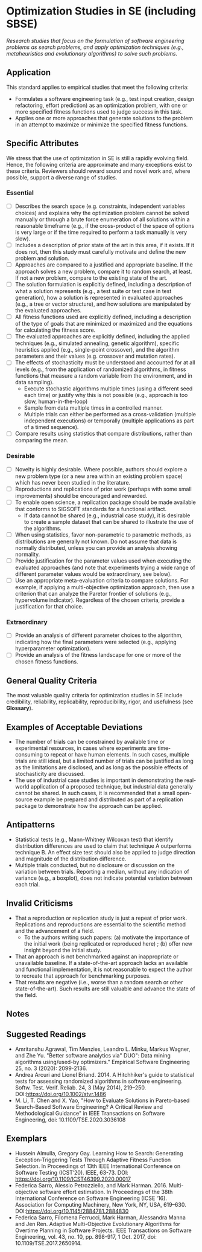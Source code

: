 # Optimization Studies in SE (including SBSE)

*Research studies that focus on the formulation of software engineering problems as search problems, and apply optimization techniques (e.g., metaheuristics and evolutionary algorithms) to solve such problems.*

## Application

This standard applies to empirical studies that meet the following criteria:
- Formulates a software engineering task (e.g., test input creation, design refactoring, effort prediction) as an optimization problem, with one or more specified fitness functions used to judge success in this task.
- Applies one or more approaches that generate solutions to the problem in an attempt to maximize or minimize the specified fitness functions.

## Specific Attributes

We stress that the use of optimization in SE is still a rapidly evolving field. Hence, the following criteria are approximate and many exceptions exist to these criteria. Reviewers should reward sound and novel work and, where possible, support a diverse range of studies.

### Essential

- [ ] Describes the search space  (e.g. constraints, independent variables choices) and explains why the optimization problem cannot be solved manually or through a brute force enumeration of all solutions within a reasonable timeframe (e.g., if the cross-product of the space of options is very large or if the time required to perform a task manually is very slow). 
- [ ] Includes a description of prior state of the art in this area, if it exists. If it does not, then this study must carefully motivate and define the new problem and solution. 
- [ ] Approaches are compared to a justified and appropriate baseline. If the approach solves a new problem, compare it to random search, at least. If not a new problem, compare to the existing state of the art.
- [ ] The solution formulation is explicitly defined, including a description of what a solution represents (e.g., a test suite or test case in test generation), how a solution is represented in evaluated approaches (e.g., a tree or vector structure), and how solutions are manipulated by the evaluated approaches. 
- [ ] All fitness functions used are explicitly defined, including a description of the type of goals that are minimized or maximized and the equations for calculating the fitness score. 
- [ ] The evaluated approaches are explicitly defined, including the applied techniques (e.g., simulated annealing, genetic algorithm), specific heuristics applied (e.g., single-point crossover), and the algorithm parameters and their values (e.g. crossover and mutation rates). 
- [ ] The effects of stochasticity must be understood and accounted for at all levels (e.g., from the application of randomized algorithms, in fitness functions that measure a random variable from the environment, and in data sampling). 
  - Execute stochastic algorithms multiple times (using a different seed each time) or justify why this is not possible (e.g., approach is too slow, human-in-the-loop) 
  - Sample from data multiple times in a controlled manner. 
  - Multiple trials can either be performed as a cross-validation (multiple independent executions) or temporally (multiple applications as part of a timed sequence). 
- [ ] Compare results using statistics that compare distributions, rather than comparing the mean.

### Desirable

- [ ] Novelty is highly desirable. Where possible, authors should explore a new problem type (or a new area within an existing problem space) which has never been studied in the literature. 
- [ ] Reproductions and replications of prior work (perhaps with some small improvements) should be encouraged and rewarded. 
- [ ] To enable open science, a replication package should be made available that conforms to SIGSOFT standards for a functional artifact. 
  - If data cannot be shared (e.g., industrial case study), it is desirable to create a sample dataset that can be shared to illustrate the use of the algorithms. 
- [ ] When using statistics, favor non-parametric to parametric methods, as distributions are generally not known. Do not assume that data is normally distributed, unless you can provide an analysis showing normality. 
- [ ] Provide justification for the parameter values used when executing the evaluated approaches (and note that experiments trying a wide range of different parameter values would be extraordinary, see below). 
- [ ] Use an appropriate meta-evaluation criteria to compare solutions. For example, if applying a  multi-objective optimization approach, then use a criterion that can analyze the Paretor frontier of solutions (e.g., hypervolume indicator). Regardless of the chosen criteria, provide a justification for that choice. 

### Extraordinary

- [ ] Provide an analysis of different parameter choices to the algorithm, indicating how the final parameters were selected (e.g., applying hyperparameter optimization). 
- [ ] Provide an analysis of the fitness landscape for one or more of the chosen fitness functions. 

## General Quality Criteria

The most valuable quality criteria for optimization studies in SE include credibility, reliability, replicability, reproducibility, rigor, and usefulness (see **Glossary**). 

## Examples of Acceptable Deviations

 - The number of trials can be constrained by available time or experimental resources, in cases where experiments are time-consuming to repeat or have human elements. In such cases, multiple trials are still ideal, but a limited number of trials can be justified as long as the limitations are disclosed, and as long as the possible effects of stochasticity are discussed.
 - The use of industrial case studies is important in demonstrating the real-world application of a proposed technique, but industrial data generally cannot be shared. In such cases, it is recommended that a small open-source example be prepared and distributed as part of a replication package to demonstrate how the approach can be applied.

## Antipatterns

- Statistical tests (e.g., Mann-Whitney Wilcoxan test) that identify distribution differences are used to claim that technique A outperforms technique B. An effect size test should also be applied to judge direction and magnitude of the distribution difference.
- Multiple trials conducted, but no disclosure or discussion on the variation between trials. Reporting a median, without any indication of variance (e.g., a boxplot), does not indicate potential variation between each trial.

## Invalid Criticisms

- That a reproduction or replication study is just a repeat of prior work. Replications and reproductions are essential to the scientific method and the advancement of a field. 
  - To the authors writing such papers: (a) motivate the importance of the initial work (being replicated or reproduced here) ; (b) offer new insight beyond the initial study. 
- That an approach is not benchmarked against an inappropriate or unavailable baseline. If a state-of-the-art approach lacks an available and functional implementation, it is not reasonable to expect the author to recreate that approach for benchmarking purposes. 
- That results are negative (i.e., worse than a random search or other state-of-the-art). Such results are still valuable and advance the state of the field.

## Notes

## Suggested Readings

- Amritanshu Agrawal, Tim Menzies, Leandro L. Minku, Markus Wagner, and Zhe Yu. "Better software analytics via" DUO": Data mining algorithms using/used-by optimizers." Empirical Software Engineering 25, no. 3 (2020): 2099-2136.
- Andrea Arcuri and Lionel Briand. 2014. A Hitchhiker's guide to statistical tests for assessing randomized algorithms in software engineering. Softw. Test. Verif. Reliab. 24, 3 (May 2014), 219–250. DOI:https://doi.org/10.1002/stvr.1486 
- M. Li, T. Chen and X. Yao, "How to Evaluate Solutions in Pareto-based Search-Based Software Engineering? A Critical Review and Methodological Guidance" in IEEE Transactions on Software Engineering, doi: 10.1109/TSE.2020.3036108

## Exemplars

- Hussein Almulla, Gregory Gay. Learning How to Search: Generating Exception-Triggering Tests Through Adaptive Fitness Function Selection. In Proceedings of 13th IEEE International Conference on Software Testing (ICST’20). IEEE, 63-73. DOI: https://doi.org/10.1109/ICST46399.2020.00017 
- Federica Sarro, Alessio Petrozziello, and Mark Harman. 2016. Multi-objective software effort estimation. In Proceedings of the 38th International Conference on Software Engineering (ICSE '16). Association for Computing Machinery, New York, NY, USA, 619–630. DOI:https://doi.org/10.1145/2884781.2884830
- Federica Sarro, Filomena Ferrucci, Mark Harman, Alessandra Manna and Jen Ren. Adaptive Multi-Objective Evolutionary Algorithms for Overtime Planning in Software Projects. IEEE Transactions on Software Engineering, vol. 43, no. 10, pp. 898-917, 1 Oct. 2017, doi: 10.1109/TSE.2017.2650914.
